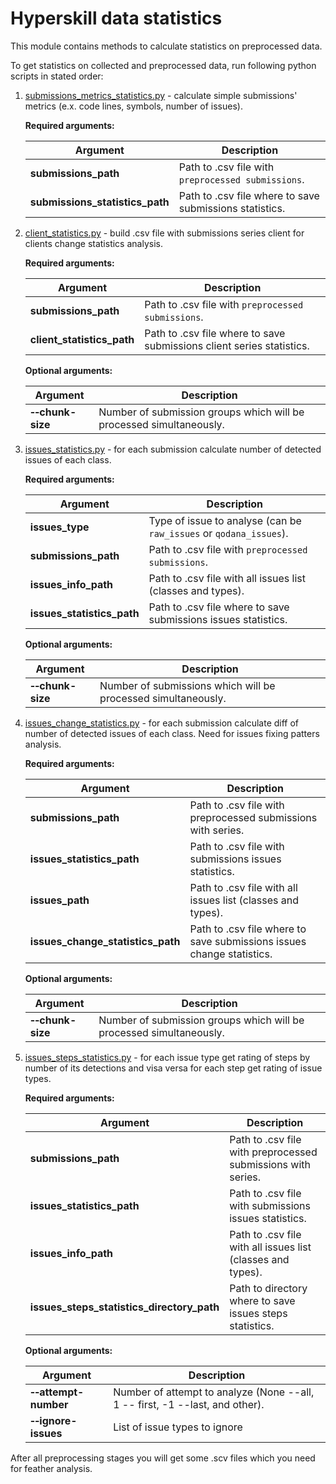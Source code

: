 # Hyperskill data statistics

This module contains methods to calculate statistics on preprocessed data. 

To get statistics on collected and preprocessed data, run following python scripts in stated order:

1. [submissions_metrics_statistics.py](submissions_metrics_statistics.py) - calculate simple submissions' metrics 
   (e.x. code lines, symbols, number of issues). 

    **Required arguments:**

    | Argument | Description |
    |----------|-------------|
    |**submissions_path**| Path to .csv file with `preprocessed submissions`. |
    |**submissions_statistics_path**| Path to .csv file where to save submissions statistics. |

4. [client_statistics.py](client_statistics.py) - build .csv file with submissions series client
   for clients change statistics analysis.
   
    **Required arguments:**
    
    | Argument | Description |
    |----------|-------------|
    |**submissions_path**| Path to .csv file with `preprocessed submissions`. |
    |**client_statistics_path**| Path to .csv file where to save submissions client series statistics. |

    **Optional arguments:**
    
    | Argument | Description |
    |----------|-------------|
    | **&#8209;&#8209;chunk-size** | Number of submission groups which will be processed simultaneously. |

5. [issues_statistics.py](issues_statistics.py) - for each submission calculate number of 
   detected issues of each class.

    **Required arguments:**

    | Argument | Description |
    |----------|-------------|
    |**issues_type**| Type of issue to analyse (can be `raw_issues` or `qodana_issues`). |
    |**submissions_path**| Path to .csv file with `preprocessed submissions`. |
    |**issues_info_path**| Path to .csv file with all issues list (classes and types). |
    |**issues_statistics_path**| Path to .csv file where to save submissions issues statistics. |

    **Optional arguments:**
    
    | Argument | Description |
    |----------|-------------|
    | **&#8209;&#8209;chunk-size** | Number of submissions which will be processed simultaneously. |


4. [issues_change_statistics.py](issues_change_statistics.py) - for each submission calculate 
   diff of number of detected issues of each class. Need for issues fixing patters analysis.
   
    **Required arguments:**

    | Argument | Description |
    |----------|-------------|
    |**submissions_path**| Path to .csv file with preprocessed submissions with series. |
    |**issues_statistics_path**| Path to .csv file with submissions issues statistics. |
    |**issues_path**| Path to .csv file with all issues list (classes and types). |
    |**issues_change_statistics_path**| Path to .csv file where to save submissions issues change statistics. |

    **Optional arguments:**
    
    | Argument | Description |
    |----------|-------------|
    | **&#8209;&#8209;chunk-size** | Number of submission groups which will be processed simultaneously. |

5. [issues_steps_statistics.py](issues_steps_statistics.py) - for each issue type get rating of steps
   by number of its detections and visa versa for each step get rating of issue types.
   
    **Required arguments:**
   
    | Argument | Description |
    |----------|-------------|
    |**submissions_path**| Path to .csv file with preprocessed submissions with series. |
    |**issues_statistics_path**| Path to .csv file with submissions issues statistics. |
    |**issues_info_path**| Path to .csv file with all issues list (classes and types). |
    |**issues_steps_statistics_directory_path**| Path to directory where to save issues steps statistics. |

    **Optional arguments:**
    
    | Argument                        | Description                                                                  |
    |----------------------------------|------------------------------------------------------------------------------|
    | **&#8209;&#8209;attempt-number** | Number of attempt to analyze (None --all, 1 -- first, -1 --last, and other). |
    | **&#8209;&#8209;ignore-issues** | List of issue types to ignore |                                              |


After all preprocessing stages you will get some .scv files which you need for feather analysis.